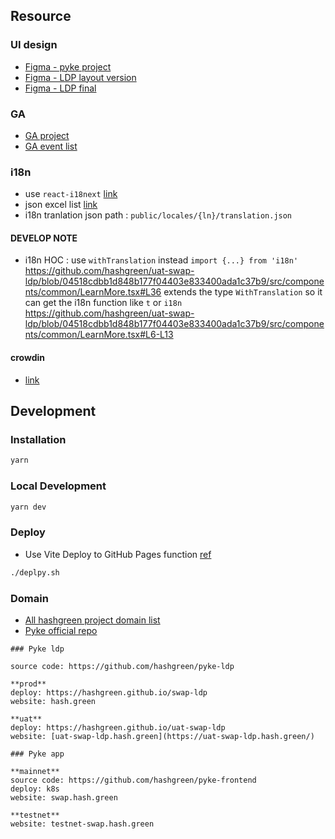 ## Resource
### UI design
* [Figma - pyke project](https://www.figma.com/files/project/61146109/%F0%9F%A6%9A-Project-Pyke?fuid=1056914785060703090)
* [Figma - LDP layout version](https://www.figma.com/file/5erIV6U2lmShK68nwJL2Wc/Landing-Page-v1_RWD-(%E5%AD%90%E9%BE%8D%E8%AB%8B%E7%9C%8B%E9%80%99%E4%BB%BD)?node-id=0%3A1&t=LlCRZTTvLJsFv0na-0)
* [Figma - LDP final](https://www.figma.com/file/BeNDoCZkuInKFAF5bPMlYV/Landing-Page-v2-(%E6%A7%8B%E5%9C%96%E4%B8%AD)?node-id=99%3A356&t=EA6BpmrmhieFBLlO-0)

### GA
* [GA project](https://analytics.google.com/analytics/web/?authuser=1#/p347540937/reports/intelligenthome)
* [GA event list](https://docs.google.com/spreadsheets/d/19irCOtBJdtsvDITScZ8wJs7igQ1lABPxcSC5WVOZeOY/edit#gid=0)

### i18n
* use `react-i18next` [link](https://react.i18next.com/)
* json excel list [link](https://docs.google.com/spreadsheets/d/18fr5i14JnMnQylShn1vtQZjJTp-AqyANphBlZh0gdvU/edit#gid=845385020)
* i18n tranlation json path : `public/locales/{ln}/translation.json`
#### DEVELOP NOTE
* i18n HOC : use `withTranslation` instead `import {...} from 'i18n'`
https://github.com/hashgreen/uat-swap-ldp/blob/04518cdbb1d848b177f04403e833400ada1c37b9/src/components/common/LearnMore.tsx#L36
  extends the type `WithTranslation` so it can  get the i18n function like `t` or `i18n`
https://github.com/hashgreen/uat-swap-ldp/blob/04518cdbb1d848b177f04403e833400ada1c37b9/src/components/common/LearnMore.tsx#L6-L13

#### crowdin
* [link](https://crowdin.com/project/hashgreen-swap)

## Development

### Installation
```bash
yarn
```

### Local Development
```bash
yarn dev
```

### Deploy

* Use Vite Deploy to GitHub Pages function [ref](https://vitejs.dev/guide/static-deploy.html#github-pages)
```bash
./deplpy.sh
```

### Domain
* [All hashgreen project domain list](https://www.notion.so/stmharry/Domain-name-2d06ccb2de5c48de98d209e24a8358a7)
* [Pyke official repo](https://github.com/hashgreen/pyke-ldp)

```
### Pyke ldp

source code: https://github.com/hashgreen/pyke-ldp

**prod**
deploy: https://hashgreen.github.io/swap-ldp
website: hash.green

**uat**
deploy: https://hashgreen.github.io/uat-swap-ldp
website: [uat-swap-ldp.hash.green](https://uat-swap-ldp.hash.green/)

### Pyke app

**mainnet**
source code: https://github.com/hashgreen/pyke-frontend
deploy: k8s
website: swap.hash.green

**testnet**
website: testnet-swap.hash.green
```
